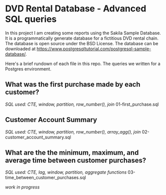 # DVD Rental Database - Advanced SQL queries
In this project I am creating some reports using the Sakila Sample Database. It is a programmatically generate database for a fictitious DVD rental chain. The database is open source under the BSD License. The database can be downloaded at <https://www.postgresqltutorial.com/postgresql-sample-database/>.

Here's a brief rundown of each file in this repo. The queries we written for a Postgres environment.

## What was the first purchase made by each customer?
*SQL used: CTE, window, partition, row_number(), join*
01-first_purchase.sql

## Customer Account Summary
*SQL used: CTE, window, partition, row_number(), array_agg(), join*
02-customer_account_summary.sql


## What are the the minimum, maximum, and average time between customer purchases?
*SQL used: CTE, lag, window, partition, aggregate functions*
03-time_between_customer_purchases.sql

*work in progress*
